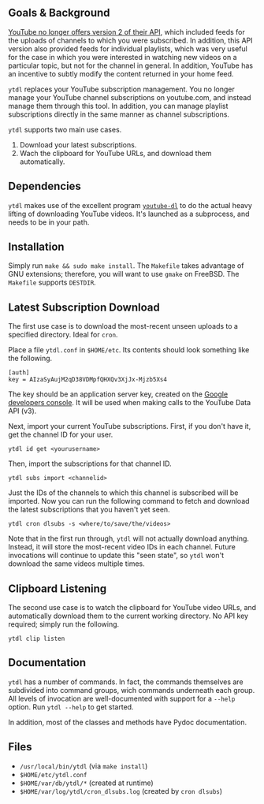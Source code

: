 Goals & Background
------------------
[YouTube no longer offers version 2 of their API][1], which included 
feeds for the uploads of channels to which you were subscribed.  In
addition, this API version also provided feeds for individual playlists,
which was very useful for the case in which you were interested in
watching new videos on a particular topic, but not for the channel in
general.  In addition, YouTube has an incentive to subtly modify the
content returned in your home feed.

`ytdl` replaces your YouTube subscription management.  You no longer
manage your YouTube channel subscriptions on youtube.com, and instead
manage them through this tool.  In addition, you can manage playlist
subscriptions directly in the same manner as channel subscriptions.

`ytdl` supports two main use cases.

1. Download your latest subscriptions.
2. Wach the clipboard for YouTube URLs, and download them automatically.

Dependencies
------------
`ytdl` makes use of the excellent program [`youtube-dl`][2] to do the
actual heavy lifting of downloading YouTube videos.  It's launched as a
subprocess, and needs to be in your path.

Installation
------------
Simply run `make && sudo make install`.  The `Makefile` takes advantage
of GNU extensions; therefore, you will want to use `gmake` on FreeBSD.
The `Makefile` supports `DESTDIR`.

Latest Subscription Download
----------------------------
The first use case is to download the most-recent unseen uploads to a
specified directory.  Ideal for `cron`.

Place a file `ytdl.conf` in `$HOME/etc`.  Its contents should look
something like the following.

    [auth]
    key = AIzaSyAujM2qD38VDMpfQHXQv3XjJx-Mjzb5Xs4

The key should be an application server key, created on the [Google
developers console][3].  It will be used when making calls to the
YouTube Data API (v3).

Next, import your current YouTube subscriptions.  First, if you don't
have it, get the channel ID for your user.

    ytdl id get <yourusername>

Then, import the subscriptions for that channel ID.

    ytdl subs import <channelid>

Just the IDs of the channels to which this channel is subscribed will be
imported.  Now you can run the following command to fetch and download
the latest subscriptions that you haven't yet seen.

    ytdl cron dlsubs -s <where/to/save/the/videos>

Note that in the first run through, `ytdl` will not actually download
anything.  Instead, it will store the most-recent video IDs in each
channel.  Future invocations will continue to update this "seen state",
so `ytdl` won't download the same videos multiple times.

Clipboard Listening
-------------------
The second use case is to watch the clipboard for YouTube video URLs,
and automatically download them to the current working directory.  No
API key required; simply run the following.

    ytdl clip listen

Documentation
-------------
`ytdl` has a number of commands.  In fact, the commands themselves are
subdivided into command groups, wich commands underneath each group.
All levels of invocation are well-documented with support for a `--help`
option.  Run `ytdl --help` to get started.

In addition, most of the classes and methods have Pydoc documentation.

Files
-----
 - `/usr/local/bin/ytdl` (via `make install`)
 - `$HOME/etc/ytdl.conf`
 - `$HOME/var/db/ytdl/*` (created at runtime)
 - `$HOME/var/log/ytdl/cron_dlsubs.log` (created by `cron dlsubs`)

[1]: http://youtube-eng.blogspot.com/2015/03/dude-are-you-still-on-youtube-api-v2.html
[2]: http://rg3.github.io/youtube-dl/
[3]: https://console.developers.google.com/
